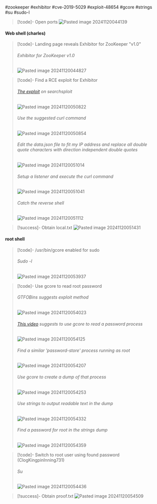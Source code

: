 #zookeeper #exhibitor #cve-2019-5029 #exploit-48654 #gcore #strings #su #sudo-l

>[!code]- Open ports
>![Pasted image 20241120044139](Images/Pasted%20image%2020241120044139.png)
#### Web shell (charles)

>[!code]- Landing page reveals Exhibitor for ZooKeeper "v1.0"
>###### Exhibitor for ZooKeeper v1.0
>![Pasted image 20241120044827](Images/Pasted%20image%2020241120044827.png)

>[!code]- Find a RCE exploit for Exhibitor
>###### [The exploit](https://www.exploit-db.com/exploits/48654) on searchsploit
>![Pasted image 20241120050822](Images/Pasted%20image%2020241120050822.png)
>###### Use the suggested curl command
>![Pasted image 20241120050854](Images/Pasted%20image%2020241120050854.png)
>###### Edit the data.json file to fit my IP address and replace all double quote characters with direction independent double quotes
>![Pasted image 20241120051014](Images/Pasted%20image%2020241120051014.png)
>###### Setup a listener and execute the curl command
>![Pasted image 20241120051041](Images/Pasted%20image%2020241120051041.png)
>###### Catch the reverse shell
>![Pasted image 20241120051112](Images/Pasted%20image%2020241120051112.png)

>[!success]- Obtain local.txt
>![Pasted image 20241120051431](Images/Pasted%20image%2020241120051431.png)
#### root shell

>[!code]- /usr/bin/gcore enabled for sudo
>###### Sudo -l
>![Pasted image 20241120053937](Images/Pasted%20image%2020241120053937.png)

>[!code]- Use gcore to read root password
>###### GTFOBins suggests exploit method
>![Pasted image 20241120054023](Images/Pasted%20image%2020241120054023.png)
>###### [This video](https://www.youtube.com/watch?app=desktop&v=-8Mca4ZV7rU&t=0s) suggests to use gcore to read a password process
>![Pasted image 20241120054125](Images/Pasted%20image%2020241120054125.png)
>###### Find a similar 'password-store' process running as root
>![Pasted image 20241120054207](Images/Pasted%20image%2020241120054207.png)
>###### Use gcore to create a dump of that process
>![Pasted image 20241120054253](Images/Pasted%20image%2020241120054253.png)
>###### Use strings to output readable text in the dump
>![Pasted image 20241120054332](Images/Pasted%20image%2020241120054332.png)
>###### Find a password for root in the strings dump
>![Pasted image 20241120054359](Images/Pasted%20image%2020241120054359.png)

>[!code]- Switch to root user using found password (ClogKingpinInning731)
>###### Su
>![Pasted image 20241120054436](Images/Pasted%20image%2020241120054436.png)

>[!success]- Obtain proof.txt
>![Pasted image 20241120054509](Images/Pasted%20image%2020241120054509.png)